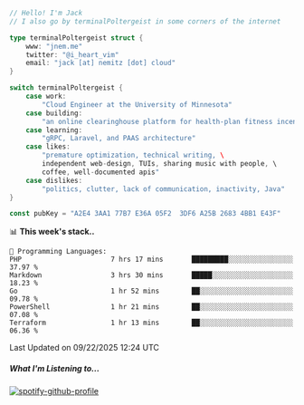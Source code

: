 ```go
// Hello! I'm Jack
// I also go by terminalPoltergeist in some corners of the internet

type terminalPoltergeist struct {
    www: "jnem.me"
    twitter: "@i_heart_vim"
    email: "jack [at] nemitz [dot] cloud"
}

switch terminalPoltergeist {
    case work:
        "Cloud Engineer at the University of Minnesota"
    case building:
        "an online clearinghouse platform for health-plan fitness incentive programs"
    case learning:
        "gRPC, Laravel, and PAAS architecture"
    case likes:
        "premature optimization, technical writing, \
        independent web-design, TUIs, sharing music with people, \
        coffee, well-documented apis"
    case dislikes:
        "politics, clutter, lack of communication, inactivity, Java"
}

const pubKey = "A2E4 3AA1 77B7 E36A 05F2  3DF6 A25B 2683 4BB1 E43F"
```

<!--START_SECTION:waka-->
📊 **This week's stack..** 

```text
💬 Programming Languages: 
PHP                      7 hrs 17 mins       █████████░░░░░░░░░░░░░░░░   37.97 % 
Markdown                 3 hrs 30 mins       █████░░░░░░░░░░░░░░░░░░░░   18.23 % 
Go                       1 hr 52 mins        ██░░░░░░░░░░░░░░░░░░░░░░░   09.78 % 
PowerShell               1 hr 21 mins        ██░░░░░░░░░░░░░░░░░░░░░░░   07.08 % 
Terraform                1 hr 13 mins        ██░░░░░░░░░░░░░░░░░░░░░░░   06.36 % 
```


 Last Updated on 09/22/2025 12:24 UTC
<!--END_SECTION:waka-->

##### What I'm Listening to...

[![spotify-github-profile](https://jnem.me/listening-item?maxAge=2592000)](https://jnem.me/listening)
